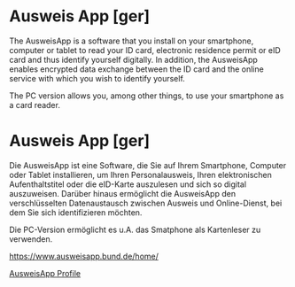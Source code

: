 # Ausweis App [ger]

The AusweisApp is a software that you install on your smartphone, computer or tablet to read your ID card, electronic residence permit or eID card and thus identify yourself digitally. In addition, the AusweisApp enables encrypted data exchange between the ID card and the online service with which you wish to identify yourself.

The PC version allows you, among other things, to use your smartphone as a card reader.

# Ausweis App [ger]

Die AusweisApp ist eine Software, die Sie auf Ihrem Smartphone, Computer oder Tablet installieren, um Ihren Personalausweis, Ihren elektronischen Aufenthaltstitel oder die eID-Karte auszulesen und sich so digital auszuweisen. Darüber hinaus ermöglicht die AusweisApp den verschlüsselten Datenaustausch zwischen Ausweis und Online-Dienst, bei dem Sie sich identifizieren möchten.

Die PC-Version ermöglicht es u.A. das Smatphone als Kartenleser zu verwenden.

https://www.ausweisapp.bund.de/home/

[AusweisApp Profile](AusweisApp.yml)
